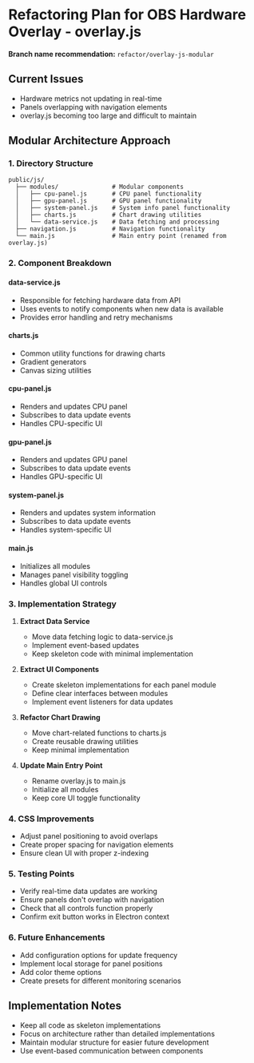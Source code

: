 # Refactoring Plan for OBS Hardware Overlay - overlay.js

**Branch name recommendation:** `refactor/overlay-js-modular`

## Current Issues
- Hardware metrics not updating in real-time
- Panels overlapping with navigation elements
- overlay.js becoming too large and difficult to maintain

## Modular Architecture Approach

### 1. Directory Structure
```
public/js/
  ├── modules/               # Modular components 
  │   ├── cpu-panel.js       # CPU panel functionality
  │   ├── gpu-panel.js       # GPU panel functionality
  │   ├── system-panel.js    # System info panel functionality
  │   ├── charts.js          # Chart drawing utilities
  │   └── data-service.js    # Data fetching and processing
  ├── navigation.js          # Navigation functionality
  └── main.js                # Main entry point (renamed from overlay.js)
```

### 2. Component Breakdown

#### data-service.js
- Responsible for fetching hardware data from API
- Uses events to notify components when new data is available
- Provides error handling and retry mechanisms

#### charts.js
- Common utility functions for drawing charts
- Gradient generators
- Canvas sizing utilities

#### cpu-panel.js
- Renders and updates CPU panel
- Subscribes to data update events
- Handles CPU-specific UI

#### gpu-panel.js
- Renders and updates GPU panel
- Subscribes to data update events
- Handles GPU-specific UI

#### system-panel.js
- Renders and updates system information
- Subscribes to data update events
- Handles system-specific UI

#### main.js
- Initializes all modules
- Manages panel visibility toggling
- Handles global UI controls

### 3. Implementation Strategy

1. **Extract Data Service**
   - Move data fetching logic to data-service.js
   - Implement event-based updates
   - Keep skeleton code with minimal implementation

2. **Extract UI Components**
   - Create skeleton implementations for each panel module
   - Define clear interfaces between modules
   - Implement event listeners for data updates

3. **Refactor Chart Drawing**
   - Move chart-related functions to charts.js
   - Create reusable drawing utilities
   - Keep minimal implementation

4. **Update Main Entry Point**
   - Rename overlay.js to main.js
   - Initialize all modules
   - Keep core UI toggle functionality

### 4. CSS Improvements
- Adjust panel positioning to avoid overlaps
- Create proper spacing for navigation elements
- Ensure clean UI with proper z-indexing

### 5. Testing Points
- Verify real-time data updates are working
- Ensure panels don't overlap with navigation
- Check that all controls function properly
- Confirm exit button works in Electron context

### 6. Future Enhancements
- Add configuration options for update frequency
- Implement local storage for panel positions
- Add color theme options
- Create presets for different monitoring scenarios

## Implementation Notes
- Keep all code as skeleton implementations
- Focus on architecture rather than detailed implementations
- Maintain modular structure for easier future development
- Use event-based communication between components
